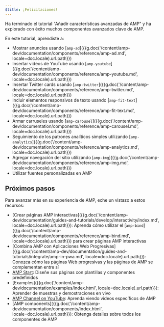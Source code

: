 ```yaml
---
$title: ¡Felicitaciones!
---
```


Ha terminado el tutorial "Añadir características avanzadas de AMP" y ha explorado con éxito muchos componentes avanzados clave de AMP.

En este tutorial, aprendiste a:

- Mostrar anuncios usando [`amp-ad`]({{g.doc('/content/amp-dev/documentation/components/reference/amp-ad.md', locale=doc.locale).url.path}})
- Insertar videos de YouTube usando [`amp-youtube`]({{g.doc('/content/amp-dev/documentation/components/reference/amp-youtube.md', locale=doc.locale).url.path}})
- Insertar Twitter cards usando [`amp-twitter`]({{g.doc('/content/amp-dev/documentation/components/reference/amp-twitter.md', locale=doc.locale).url.path}})
- Incluir elementos responsivos de texto usando [`amp-fit-text`]({{g.doc('/content/amp-dev/documentation/components/reference/amp-fit-text.md', locale=doc.locale).url.path}})
- Armar carruseles usando [`amp-carousel`]({{g.doc('/content/amp-dev/documentation/components/reference/amp-carousel.md', locale=doc.locale).url.path}})
- Seguimiento de los patrones analíticos simples utilizando [`amp-analytics`]({{g.doc('/content/amp-dev/documentation/components/reference/amp-analytics.md', locale=doc.locale).url.path}})
- Agregar navegación del sitio utilizando [`amp-img`]({{g.doc('/content/amp-dev/documentation/components/reference/amp-img.md', locale=doc.locale).url.path}})
- Utilizar fuentes personalizadas en AMP

## Próximos pasos

Para avanzar más en su experiencia de AMP, eche un vistazo a estos recursos:

- [Crear páginas AMP interactivas]({{g.doc('/content/amp-dev/documentation/guides-and-tutorials/develop/interactivity/index.md', locale=doc.locale).url.path}}): Aprenda cómo utilizar el [`amp-bind`]({{g.doc('/content/amp-dev/documentation/components/reference/amp-bind.md', locale=doc.locale).url.path}}) para crear páginas AMP interactivas
- [Combina AMP con Aplicaciones Web Progresivas]({{g.doc('/content/amp-dev/documentation/guides-and-tutorials/integrate/amp-in-pwa.md', locale=doc.locale).url.path}}): Conozca cómo las páginas Web progresivas y las páginas de AMP se complementan entre sí
- [AMP Start](https://www.ampstart.com/): Diseñe sus páginas con plantillas y componentes predefinidos
- [Examples]({{g.doc('/content/amp-dev/documentation/examples/index.html', locale=doc.locale).url.path}}): Aprender de muestras y demostraciones en vivo
- [AMP Channel on YouTube](https://www.youtube.com/channel/UCXPBsjgKKG2HqsKBhWA4uQw): Aprenda viendo videos específicos de AMP
- [AMP components]({{g.doc('/content/amp-dev/documentation/components/index.html', locale=doc.locale).url.path}}): Obtenga detalles sobre todos los componentes de AMP
